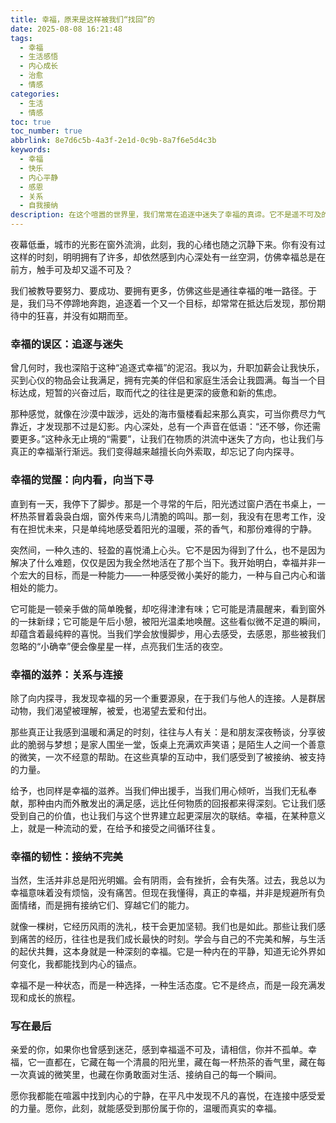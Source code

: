 ```yaml
---
title: 幸福，原来是这样被我们“找回”的
date: 2025-08-08 16:21:48
tags:
  - 幸福
  - 生活感悟
  - 内心成长
  - 治愈
  - 情感
categories:
  - 生活
  - 情感
toc: true
toc_number: true
abbrlink: 8e7d6c5b-4a3f-2e1d-0c9b-8a7f6e5d4c3b
keywords:
  - 幸福
  - 快乐
  - 内心平静
  - 感恩
  - 关系
  - 自我接纳
description: 在这个喧嚣的世界里，我们常常在追逐中迷失了幸福的真谛。它不是遥不可及的终点，而是藏匿于日常的微光、内心的平静与真挚的连接之中。这篇文章，将带你一同探索，如何从外在的喧嚣回归内在的丰盈，重新定义并找回属于自己的那份温暖与满足。
---
```


夜幕低垂，城市的光影在窗外流淌，此刻，我的心绪也随之沉静下来。你有没有过这样的时刻，明明拥有了许多，却依然感到内心深处有一丝空洞，仿佛幸福总是在前方，触手可及却又遥不可及？

我们被教导要努力、要成功、要拥有更多，仿佛这些是通往幸福的唯一路径。于是，我们马不停蹄地奔跑，追逐着一个又一个目标，却常常在抵达后发现，那份期待中的狂喜，并没有如期而至。

### 幸福的误区：追逐与迷失

曾几何时，我也深陷于这种“追逐式幸福”的泥沼。我以为，升职加薪会让我快乐，买到心仪的物品会让我满足，拥有完美的伴侣和家庭生活会让我圆满。每当一个目标达成，短暂的兴奋过后，取而代之的往往是更深的疲惫和新的焦虑。

那种感觉，就像在沙漠中跋涉，远处的海市蜃楼看起来那么真实，可当你费尽力气靠近，才发现那不过是幻影。内心深处，总有一个声音在低语：“还不够，你还需要更多。”这种永无止境的“需要”，让我们在物质的洪流中迷失了方向，也让我们与真正的幸福渐行渐远。我们变得越来越擅长向外索取，却忘记了向内探寻。

### 幸福的觉醒：向内看，向当下寻

直到有一天，我停下了脚步。那是一个寻常的午后，阳光透过窗户洒在书桌上，一杯热茶冒着袅袅白烟，窗外传来鸟儿清脆的鸣叫。那一刻，我没有在思考工作，没有在担忧未来，只是单纯地感受着阳光的温暖，茶的香气，和那份难得的宁静。

突然间，一种久违的、轻盈的喜悦涌上心头。它不是因为得到了什么，也不是因为解决了什么难题，仅仅是因为我全然地活在了那个当下。我开始明白，幸福并非一个宏大的目标，而是一种能力——一种感受微小美好的能力，一种与自己内心和谐相处的能力。

它可能是一顿亲手做的简单晚餐，却吃得津津有味；它可能是清晨醒来，看到窗外的一抹新绿；它可能是午后小憩，被阳光温柔地唤醒。这些看似微不足道的瞬间，却蕴含着最纯粹的喜悦。当我们学会放慢脚步，用心去感受，去感恩，那些被我们忽略的“小确幸”便会像星星一样，点亮我们生活的夜空。

### 幸福的滋养：关系与连接

除了向内探寻，我发现幸福的另一个重要源泉，在于我们与他人的连接。人是群居动物，我们渴望被理解，被爱，也渴望去爱和付出。

那些真正让我感到温暖和满足的时刻，往往与人有关：是和朋友深夜畅谈，分享彼此的脆弱与梦想；是家人围坐一堂，饭桌上充满欢声笑语；是陌生人之间一个善意的微笑，一次不经意的帮助。在这些真挚的互动中，我们感受到了被接纳、被支持的力量。

给予，也同样是幸福的滋养。当我们伸出援手，当我们用心倾听，当我们无私奉献，那种由内而外散发出的满足感，远比任何物质的回报都来得深刻。它让我们感受到自己的价值，也让我们与这个世界建立起更深层次的联结。幸福，在某种意义上，就是一种流动的爱，在给予和接受之间循环往复。

### 幸福的韧性：接纳不完美

当然，生活并非总是阳光明媚。会有阴雨，会有挫折，会有失落。过去，我总以为幸福意味着没有烦恼，没有痛苦。但现在我懂得，真正的幸福，并非是规避所有负面情绪，而是拥有接纳它们、穿越它们的能力。

就像一棵树，它经历风雨的洗礼，枝干会更加坚韧。我们也是如此。那些让我们感到痛苦的经历，往往也是我们成长最快的时刻。学会与自己的不完美和解，与生活的起伏共舞，这本身就是一种深刻的幸福。它是一种内在的平静，知道无论外界如何变化，我都能找到内心的锚点。

幸福不是一种状态，而是一种选择，一种生活态度。它不是终点，而是一段充满发现和成长的旅程。

### 写在最后

亲爱的你，如果你也曾感到迷茫，感到幸福遥不可及，请相信，你并不孤单。幸福，它一直都在，它藏在每一个清晨的阳光里，藏在每一杯热茶的香气里，藏在每一次真诚的微笑里，也藏在你勇敢面对生活、接纳自己的每一个瞬间。

愿你我都能在喧嚣中找到内心的宁静，在平凡中发现不凡的喜悦，在连接中感受爱的力量。愿你，此刻，就能感受到那份属于你的，温暖而真实的幸福。